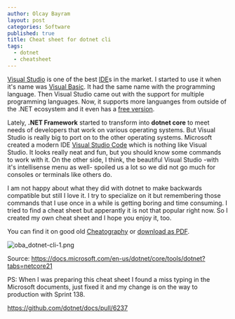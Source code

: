 ```yaml
---
author: Olcay Bayram
layout: post
categories: Software
published: true
title: Cheat sheet for dotnet cli
tags:
  - dotnet
  - cheatsheet
---
```

[Visual Studio](https://visualstudio.microsoft.com/) is one of the best [IDE](https://en.wikipedia.org/wiki/Integrated_development_environment)s in the market. I started to use it when it's name was [Visual Basic](https://en.wikipedia.org/wiki/Visual_Basic). It had the same name with the programming language. Then Visual Studio came out with the support for multiple programming languages. Now, it supports more languanges from outside of the .NET ecosystem and it even has a [free version](https://visualstudio.microsoft.com/vs/community/).

Lately, **.NET Framework** started to transform into **dotnet core** to meet needs of developers that work on various operating systems. But Visual Studio is really big to port on to the other operating systems. Microsoft created a modern IDE [Visual Studio Code](https://code.visualstudio.com/) which is nothing like Visual Studio. It looks really neat and fun, but you should know some commands to work with it. On the other side, I think, the beautiful Visual Studio -with it's intellisense menu as well- spoiled us a lot so we did not go much for consoles or terminals like others do.

I am not happy about what they did with dotnet to make backwards compatible but still I love it. I try to specialize on it but remembering those commands that I use once in a while is getting boring and time consuming. I tried to find a cheat sheet but apperantly it is not that popular right now. So I created my own cheat sheet and I hope you enjoy it, too.

You can find it on good old [Cheatography](https://www.cheatography.com/oba/cheat-sheets/dotnet-cli/) or [download as PDF](https://www.cheatography.com/oba/cheat-sheets/dotnet-cli/pdf/).

![oba_dotnet-cli-1.png]({{site.baseurl}}/img/oba_dotnet-cli-1.png)

Source: https://docs.microsoft.com/en-us/dotnet/core/tools/dotnet?tabs=netcore21

PS: When I was preparing this cheat sheet I found a miss typing in the Microsoft documents, just fixed it and my change is on the way to production with Sprint 138.

https://github.com/dotnet/docs/pull/6237
